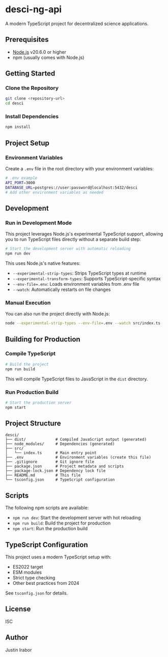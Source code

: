 # desci-ng-api

A modern TypeScript project for decentralized science applications.

## Prerequisites

- [Node.js](https://nodejs.org/) v20.6.0 or higher
- npm (usually comes with Node.js)

## Getting Started

### Clone the Repository

```bash
git clone <repository-url>
cd desci
```

### Install Dependencies

```bash
npm install
```

## Project Setup

### Environment Variables

Create a `.env` file in the root directory with your environment variables:

```bash
# .env example
API_PORT=3000
DATABASE_URL=postgres://user:password@localhost:5432/desci
# Add other environment variables as needed
```

## Development

### Run in Development Mode

This project leverages Node.js's experimental TypeScript support, allowing you to run TypeScript files directly without a separate build step:

```bash
# Start the development server with automatic reloading
npm run dev
```

This uses Node.js's native features:
- `--experimental-strip-types`: Strips TypeScript types at runtime
- `--experimental-transform-types`: Supports TypeScript-specific syntax
- `--env-file=.env`: Loads environment variables from .env file
- `--watch`: Automatically restarts on file changes

### Manual Execution

You can also run the project directly with Node.js:

```bash
node --experimental-strip-types --env-file=.env --watch src/index.ts
```

## Building for Production

### Compile TypeScript

```bash
# Build the project
npm run build
```

This will compile TypeScript files to JavaScript in the `dist` directory.

### Run Production Build

```bash
# Start the production server
npm start
```

## Project Structure

```
desci/
├── dist/             # Compiled JavaScript output (generated)
├── node_modules/     # Dependencies (generated)
├── src/              
│   └── index.ts      # Main entry point
├── .env              # Environment variables (create this file)
├── .gitignore        # Git ignore file
├── package.json      # Project metadata and scripts
├── package-lock.json # Dependency lock file
├── README.md         # This file
└── tsconfig.json     # TypeScript configuration
```

## Scripts

The following npm scripts are available:

- `npm run dev`: Start the development server with hot reloading
- `npm run build`: Build the project for production
- `npm start`: Run the production build

## TypeScript Configuration

This project uses a modern TypeScript setup with:

- ES2022 target
- ESM modules
- Strict type checking
- Other best practices from 2024

See `tsconfig.json` for details.

## License

ISC

## Author

Justin Irabor
